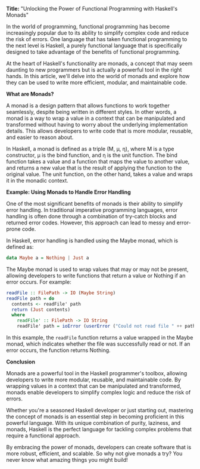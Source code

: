 **Title:** "Unlocking the Power of Functional Programming with Haskell's Monads"

In the world of programming, functional programming has become increasingly popular due to its ability to simplify complex code and reduce the risk of errors. One language that has taken functional programming to the next level is Haskell, a purely functional language that is specifically designed to take advantage of the benefits of functional programming.

At the heart of Haskell's functionality are monads, a concept that may seem daunting to new programmers but is actually a powerful tool in the right hands. In this article, we'll delve into the world of monads and explore how they can be used to write more efficient, modular, and maintainable code.

**What are Monads?**

A monad is a design pattern that allows functions to work together seamlessly, despite being written in different styles. In other words, a monad is a way to wrap a value in a context that can be manipulated and transformed without having to worry about the underlying implementation details. This allows developers to write code that is more modular, reusable, and easier to reason about.

In Haskell, a monad is defined as a triple (M, μ, η), where M is a type constructor, μ is the bind function, and η is the unit function. The bind function takes a value and a function that maps the value to another value, and returns a new value that is the result of applying the function to the original value. The unit function, on the other hand, takes a value and wraps it in the monadic context.

**Example: Using Monads to Handle Error Handling**

One of the most significant benefits of monads is their ability to simplify error handling. In traditional imperative programming languages, error handling is often done through a combination of try-catch blocks and returned error codes. However, this approach can lead to messy and error-prone code.

In Haskell, error handling is handled using the Maybe monad, which is defined as:

```haskell
data Maybe a = Nothing | Just a
```

The Maybe monad is used to wrap values that may or may not be present, allowing developers to write functions that return a value or Nothing if an error occurs. For example:

```haskell
readFile :: FilePath -> IO (Maybe String)
readFile path = do
  contents <- readFile' path
  return (Just contents)
  where
    readFile' :: FilePath -> IO String
    readFile' path = ioError (userError ("Could not read file " ++ path))
```

In this example, the `readFile` function returns a value wrapped in the Maybe monad, which indicates whether the file was successfully read or not. If an error occurs, the function returns Nothing.

**Conclusion**

Monads are a powerful tool in the Haskell programmer's toolbox, allowing developers to write more modular, reusable, and maintainable code. By wrapping values in a context that can be manipulated and transformed, monads enable developers to simplify complex logic and reduce the risk of errors.

Whether you're a seasoned Haskell developer or just starting out, mastering the concept of monads is an essential step in becoming proficient in this powerful language. With its unique combination of purity, laziness, and monads, Haskell is the perfect language for tackling complex problems that require a functional approach.

By embracing the power of monads, developers can create software that is more robust, efficient, and scalable. So why not give monads a try? You never know what amazing things you might build!